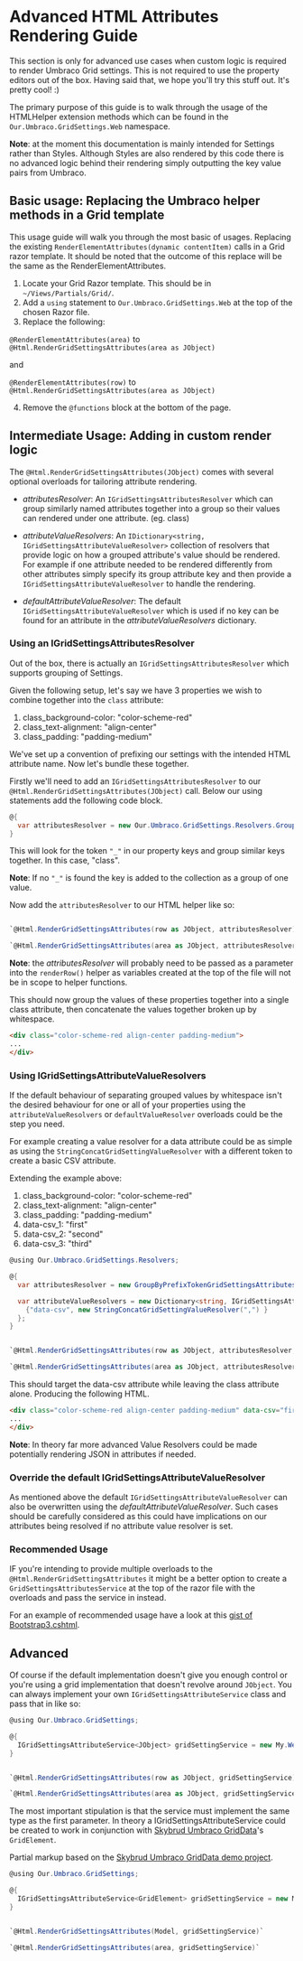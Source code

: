 # Advanced HTML Attributes Rendering Guide

This section is only for advanced use cases when custom logic is required to render Umbraco Grid settings. This is not required to use the property editors out of the box. Having said that, we hope you'll try this stuff out. It's pretty cool! :)

The primary purpose of this guide is to walk through the usage of the HTMLHelper extension methods which can be found in the `Our.Umbraco.GridSettings.Web` namespace.

**Note**: at the moment this documentation is mainly intended for Settings rather than Styles. Although Styles are also rendered by this code there is no advanced logic behind their rendering simply outputting the key value pairs from Umbraco.

## Basic usage: Replacing the Umbraco helper methods in a Grid template

This usage guide will walk you through the most basic of usages. Replacing the existing `RenderElementAttributes(dynamic contentItem)` calls in a Grid razor template. It should be noted that the outcome of this replace will be the same as the RenderElementAttributes.

 1. Locate your Grid Razor template. This should be in `~/Views/Partials/Grid/`.
 2. Add a `using` statement to `Our.Umbraco.GridSettings.Web` at the top of the chosen Razor file.
 3. Replace the following:
 

`@RenderElementAttributes(area)` to `@Html.RenderGridSettingsAttributes(area as JObject)`

and 

`@RenderElementAttributes(row)` to `@Html.RenderGridSettingsAttributes(area as JObject)`

 4. Remove the `@functions` block at the bottom of the page.

## Intermediate Usage: Adding in custom render logic

The `@Html.RenderGridSettingsAttributes(JObject)` comes with several optional overloads for tailoring attribute rendering.

 - *attributesResolver*: An `IGridSettingsAttributesResolver` which can group similarly named attributes together into a group so their values can rendered under one attribute. (eg. class)

 - *attributeValueResolvers*: An `IDictionary<string, IGridSettingsAttributeValueResolver>` collection of resolvers that provide logic on how a grouped attribute's value should be rendered. For example if one attribute needed to be rendered differently from other attributes simply specify its group attribute key and then provide a `IGridSettingsAttributeValueResolver` to handle the rendering.

 - *defaultAttributeValueResolver*: The default `IGridSettingsAttributeValueResolver` which is used if no key can be found for an attribute in the *attributeValueResolvers* dictionary.

### Using an IGridSettingsAttributesResolver

Out of the box, there is actually an `IGridSettingsAttributesResolver` which supports grouping of Settings. 

Given the following setup, let's say we have 3 properties we wish to combine together into the `class` attribute:

 1. class_background-color: "color-scheme-red"
 2. class_text-alignment: "align-center"
 3. class_padding: "padding-medium"

We've set up a convention of prefixing our settings with the intended HTML attribute name. Now let's bundle these together.

Firstly we'll need to add an `IGridSettingsAttributesResolver` to our `@Html.RenderGridSettingsAttributes(JObject)` call. Below our using statements add the following code block.

``` c#
@{
  var attributesResolver = new Our.Umbraco.GridSettings.Resolvers.GroupByPrefixTokenGridSettingsAttributesResolver("_");
}
```

This will look for the token `"_"` in our property keys and group similar keys together. In this case, "class".

**Note**: If no `"_"` is found the key is added to the collection as a group of one value.

Now add the `attributesResolver` to our HTML helper like so:

``` c#

`@Html.RenderGridSettingsAttributes(row as JObject, attributesResolver)`

`@Html.RenderGridSettingsAttributes(area as JObject, attributesResolver)`

```

**Note**: the *attributesResolver* will probably need to be passed as a parameter into the `renderRow()` helper as variables created at the top of the file will not be in scope to helper functions.

This should now group the values of these properties together into a single class attribute, then concatenate the values together broken up by whitespace.

``` html
<div class="color-scheme-red align-center padding-medium">
...
</div>
```

### Using IGridSettingsAttributeValueResolvers

If the default behaviour of separating grouped values by whitespace isn't the desired behaviour for one or all of your properties using the `attributeValueResolvers` or `defaultValueResolver` overloads could be the step you need.

For example creating a value resolver for a data attribute could be as simple as using the `StringConcatGridSettingValueResolver` with a different token to create a basic CSV attribute.

Extending the example above:

 1. class_background-color: "color-scheme-red"
 2. class_text-alignment: "align-center"
 3. class_padding: "padding-medium"
 4. data-csv_1: "first"
 5. data-csv_2: "second"
 6. data-csv_3: "third"

``` c#
@using Our.Umbraco.GridSettings.Resolvers;

@{
  var attributesResolver = new GroupByPrefixTokenGridSettingsAttributesResolver("_");

  var attributeValueResolvers = new Dictionary<string, IGridSettingsAttributeValueResolver>() {
    {"data-csv", new StringConcatGridSettingValueResolver(",") }
  };
}
```

``` c#

`@Html.RenderGridSettingsAttributes(row as JObject, attributesResolver, attributeValueResolvers)`

`@Html.RenderGridSettingsAttributes(area as JObject, attributesResolver, attributeValueResolvers)`

```

This should target the data-csv attribute while leaving the class attribute alone. Producing the following HTML.

``` html
<div class="color-scheme-red align-center padding-medium" data-csv="first,second,third">
...
</div>
```

**Note**: In theory far more advanced Value Resolvers could be made potentially rendering JSON in attributes if needed.

### Override the default IGridSettingsAttributeValueResolver

As mentioned above the default `IGridSettingsAttributeValueResolver` can also be overwritten using the *defaultAttributeValueResolver*. Such cases should be carefully considered as this could have implications on our attributes being resolved if no attribute value resolver is set.

### Recommended Usage

IF you're intending to provide multiple overloads to the `@Html.RenderGridSettingsAttributes` it might be a better option to create a `GridSettingsAttributesService` at the top of the razor file with the overloads and pass the service in instead.

For an example of recommended usage have a look at this [gist of Bootstrap3.cshtml](https://gist.github.com/jamiepollock/f2ed2be6744a8bd0f6b48cdd22fbed5a).

## Advanced 

Of course if the default implementation doesn't give you enough control or you're using a grid implementation that doesn't revolve around `JObject`. You can always implement your own `IGridSettingsAttributeService` class and pass that in like so:

``` c#
@using Our.Umbraco.GridSettings;

@{
  IGridSettingsAttributeService<JObject> gridSettingService = new My.Website.CustomGridSettingsAttributeService();
}
```

``` c#

`@Html.RenderGridSettingsAttributes(row as JObject, gridSettingService)`

`@Html.RenderGridSettingsAttributes(area as JObject, gridSettingService)`

```

The most important stipulation is that the service must implement the same type as the first parameter. In theory a IGridSettingsAttributeService could be created to work in conjunction with [Skybrud Umbraco GridData](https://our.umbraco.org/projects/developer-tools/skybrudumbracogriddata/)'s `GridElement`. 

Partial markup based on the [Skybrud Umbraco GridData demo project](https://github.com/abjerner/UmbracoGridDataDemo/).

``` c#
@using Our.Umbraco.GridSettings;

@{
  IGridSettingsAttributeService<GridElement> gridSettingService = new My.Website.SkybrudGridDataGridSettingsAttributeService();
}
```

``` c#

`@Html.RenderGridSettingsAttributes(Model, gridSettingService)`

`@Html.RenderGridSettingsAttributes(area, gridSettingService)`

```
